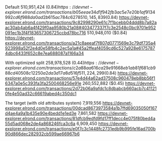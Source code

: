 Default
    510,951,424 ($0.84) https://devnet-explorer.elrond.com/transactions/b05eeae34d1f942fb3ac5e7e20b1af9134992cd6f988da0ad2b615ac784c6278
    510,145,839 ($0.84) https://devnet-explorer.elrond.com/transactions/9c82998290e61c7f1bcebb04ddd8b7a82aac30ab4ab6a4f429f0aa9580b21a08#403477337f7c3e2548c0bc9701e952091ec1b3f4f183657306725ccbd78bc716
    510,948,010 ($0.84) https://devnet-explorer.elrond.com/transactions/a21c8aeeaf7f807d0771569e3c79df735a4923998a52f2e4d0e58fb4c2ec5a1a#45a2ffeaf4059cd6c527a928e61757874dbc6433f652c8e7ea688087a1166a34

With optimized split
    258,978,528 ($0.44) https://devnet-explorer.elrond.com/transactions/c2a88aa616ca29e91668eb1ab81f681cb988cd40508c12250a2da3d17a8d516f
    511,224,299 ($0.84) https://devnet-explorer.elrond.com/transactions/57e4d44a62ad37508c960478eb8bb56f16347a0e5c393fa3fa2500468256e91e
    260,552,882 ($0.45) https://devnet-explorer.elrond.com/transactions/2d72b06a9afdc1c8dbabcb660acb7c411210fe4e50ad32c66619abed4c350dc1



The target (with old attributes system)
    7,919,556 https://devnet-explorer.elrond.com/transactions/00dcad8673973584a1b7ffd69035050f167d4ae4a9a1b435e90e4bedd1e1ed3e
    7,861,582 https://devnet-explorer.elrond.com/transactions/81dfcb9edfd9fd17ff1decc4e075f80bed4a55d5ad068e2de4a868246fca3c6a
    6,909,450 https://devnet-explorer.elrond.com/transactions/e0f7c3c1448fc2731edb9b995fe16ad700b90d866dec282932cb599ae66967b6